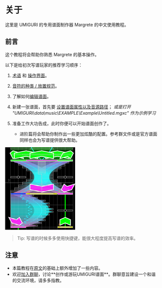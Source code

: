 # 关于

这里是 UMIGURI 的专用谱面制作器 Margrete 的中文使用教程。


## 前言

这个教程将会帮助你熟悉 Margrete 的基本操作。

以下是给初次写谱玩家的推荐学习顺序：

1. [术语](docs/terminologies) 和 [操作界面](docs/basic/basic-screen-desc)。

2. [音符的种类 / 放置规范](docs/basic/basic-chart-regulation)。

3. 了解如何[编辑谱面](docs/basic/basic-edit-chart)。

4. 新建一张谱面，首先要 [设置谱面属性以及音源路径](docs/basic/basic-chart-property)； *或是打开 "UMIGURI\data\music\EXAMPLE\Example\Untitled.mgxc" 作为示例学习*

5. 准备工作大功告成，此时你便可以开始谱面创作了。
   * 进阶篇将会帮助你制作出一些更加炫酷的配置。参考群文件或是官方谱面同样也会为写谱提供很大帮助。

![chart example](docs/imgs/chart-example.png)

> Tip: 写谱的时候多多使用快捷键，能很大程度提高写谱的效率。

## 注意

* 本篇教程在[原文](https://margrete.inonote.jp/#/)的基础上额外增加了一些内容。
* 欢迎[加入群聊](http://qm.qq.com/cgi-bin/qm/qr?_wv=1027&k=vsMprVebJ4PS-PDhHOyga7c0TDdLKqDc&authKey=eCMiKDj2bPf446M2TsTz3X9ffjcJudpSsa%2B1oqnL%2BynjH3I1Zj3j54rLV%2B40dv%2B1&noverify=0&group_code=863841531")，讨论**创作或游玩UMIGURI谱面**。群聊意旨建设一个和谐的交流环境，请多多指教。
